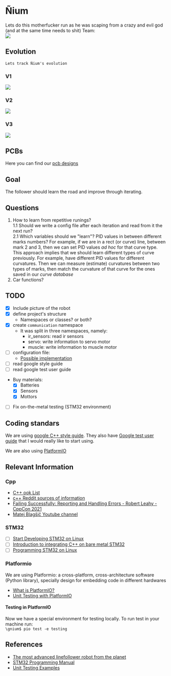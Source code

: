 # Ñium
Lets do this motherfucker run as he was scaping from a crazy and evil god (and at the same time needs to shit)
Team:  
![](img/team.jpg)

## Evolution
    Lets track Ñium's evolution

### V1

![](img/gnium_v1.png)

### V2
![](    img/gnium_v2.png)

### V3
![]( img/gnium_v3.png)
## PCBs
Here you can find our [pcb designs](https://github.com/Solstici0/pcbs_gnium)

## Goal
The follower should learn the road and improve through iterating.

## Questions
1. How to learn from repetitive runings?  
   1.1 Should we write a config file after each iteration and read from it the next run?  
   2.1 Which variables should we "learn"? PID values in between different marks numbers?
       For example, if we are in a rect (or curve) line, between mark 2 and 3, then we can set PID values *ad hoc* for that curve type. This approach implies that we should learn different types of curve previously. For example, have different PID values for different curvatures. Then we can measure (estimate) curvatures between two types of marks, then match the curvature of that curve for the ones saved in our *curve database*  
2. Car functions?

## TODO
- [X] Include picture of the robot
- [X] define project's structure
  + Namespaces or classes? or both?
- [X] create `communication` namespace
  - It was split in three namespaces, namely:
    + ir_sensors: read ir sensors
    + servo: write information to servo motor
    + muscle: write information to muscle motor
- [ ] configuration file:
    + [Possible implementation](https://www.daniweb.com/programming/software-development/threads/185995/how-do-i-make-a-config-file)
- [ ] read google style guide
- [ ] read google test user guide
- Buy materials:
  + [X] Batteries 
  + [X] Sensors 
  + [X] Mottors
- [ ] Fix on-the-metal testing (STM32 environment)
## Coding standars
We are using [google C++ style guide](https://google.github.io/styleguide/cppguide.html).
They also have [Google test user guide](https://google.github.io/googletest/) that I would really like to start using.

We are also using [PlatformIO](https://docs.platformio.org/en/latest/what-is-platformio.html)

## Relevant Information
### Cpp
- [C++ ook List](https://stackoverflow.com/questions/388242/the-definitive-c-book-guide-and-list)
- [c++ Reddit sources of information](https://www.reddit.com/r/Python/comments/2xpjg9/whats_the_best_ways_to_learn_c_for_a_professional/)
- [Failing Successfully: Reporting and Handling Errors - Robert Leahy - CppCon 2021](https://www.youtube.com/watch?v=dQaRLmM7KKk)
- [Matej Blagšič Youtube channel](https://www.youtube.com/user/4Polha/videos)
### STM32
- [ ] [Start Developing STM32 on Linux](https://www.instructables.com/Start-Developing-STM32-on-Linux/)
- [ ] [Introduction to integrating C++ on bare metal STM32](https://www.youtube.com/watch?v=7xnUsPo_fG8)
- [ ] [Programming STM32 on Linux](https://olayiwolaayinde.medium.com/programming-stm32-on-linux-d6a6ee7a8d8d)
### Platformio
We are using Platformio: a cross-platform, cross-architecture software (Python library), specially design for embedding code in different hardwares
- [What is PlatformIO?](https://docs.platformio.org/en/latest/what-is-platformio.html)
- [Unit Testing with PlatformIO](https://piolabs.com/blog/insights/unit-testing-part-1.html)
#### Testing in PlatformIO
Now we have a special environment for testing locally. To run test in your machine run:  
`\gnium$ pio test -e testing `
## References
- [The most advanced linefollower robot from the planet](https://hbfsrobotics.com/linefollower)
- [STM32 Programming Manual](https://www.st.com/resource/en/programming_manual/pm0056-stm32f10xxx20xxx21xxxl1xxxx-cortexm3-programming-manual-stmicroelectronics.pdf) 
- [Unit Testing Examples](https://github.com/platformio/platformio-examples/tree/develop/unit-testing) 
